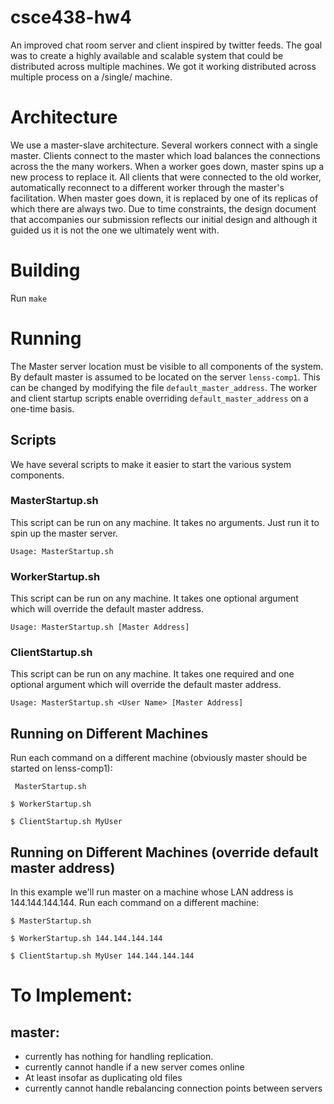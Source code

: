 # csce438-hw4
An improved chat room server and client inspired by twitter feeds. The goal was
to create a highly available and scalable system that could be distributed
across multiple machines. We got it working distributed across multiple process
on a /single/ machine.

# Architecture
We use a master-slave architecture. Several workers connect with a single
master. Clients connect to the master which load balances the connections across
the the many workers. When a worker goes down, master spins up a new process to
replace it. All clients that were connected to the old worker, automatically
reconnect to a different worker through the master's facilitation. When master
goes down, it is replaced by one of its replicas of which there are always two.
Due to time constraints, the design document that accompanies our submission
reflects our initial design and although it guided us it is not the one we
ultimately went with.

# Building
Run `make`

# Running
The Master server location must be visible to all components of the system. By
default master is assumed to be located on the server `lenss-comp1`. This can be
changed by modifying the file `default_master_address`. The worker and client
startup scripts enable overriding `default_master_address` on a one-time basis.

## Scripts
We have several scripts to make it easier to start the various system
components.

### MasterStartup.sh
This script can be run on any machine. It takes no arguments. Just run it to
spin up the master server.

```
Usage: MasterStartup.sh
```

### WorkerStartup.sh
This script can be run on any machine. It takes one optional argument which will
override the default master address.

```
Usage: MasterStartup.sh [Master Address]
```

### ClientStartup.sh
This script can be run on any machine. It takes one required and one optional
argument which will override the default master address.

```
Usage: MasterStartup.sh <User Name> [Master Address]
```

## Running on Different Machines
Run each command on a different machine (obviously master should be started on lenss-comp1):
```
 MasterStartup.sh
```
```
$ WorkerStartup.sh
```
```
$ ClientStartup.sh MyUser
```

## Running on Different Machines (override default master address)
In this example we'll run master on a machine whose LAN address is 144.144.144.144.
Run each command on a different machine:
```
$ MasterStartup.sh
```
```
$ WorkerStartup.sh 144.144.144.144
```
```
$ ClientStartup.sh MyUser 144.144.144.144
```

# To Implement:
## master:
- currently has nothing for handling replication.
- currently cannot handle if a new server comes online
- At least insofar as duplicating old files
- currently cannot handle rebalancing connection points between servers
